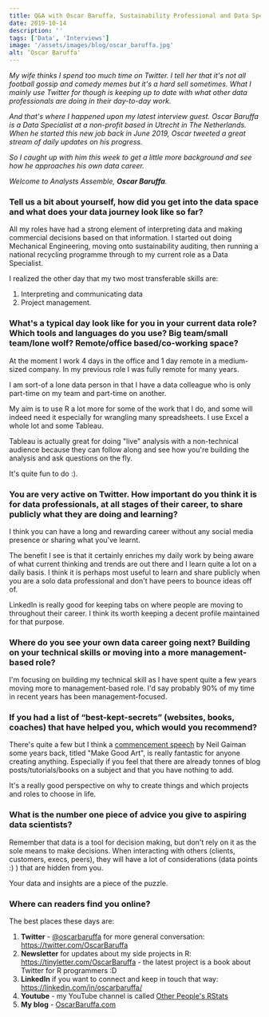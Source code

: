 ```yaml
---
title: Q&A with Oscar Baruffa, Sustainability Professional and Data Specialist
date: 2019-10-14
description: ''
tags: ['Data', 'Interviews']
image: '/assets/images/blog/oscar_baruffa.jpg'
alt: ‘Oscar Baruffa'
---
```

_My wife thinks I spend too much time on Twitter. I tell her that it's not all football gossip and comedy memes but it's a hard sell sometimes. What I mainly use Twitter for though is keeping up to date with what other data professionals are doing in their day-to-day work._

_And that's where I happened upon my latest interview guest. Oscar Baruffa is a Data Specialist at a non-profit based in Utrecht in The Netherlands. When he started this new job back in June 2019, Oscar tweeted a great stream of daily updates on his progress._

_So I caught up with him this week to get a little more background and see how he approaches his own data career._

_Welcome to Analysts Assemble, **Oscar Baruffa**._

### Tell us a bit about yourself, how did you get into the data space and what does your data journey look like so far?

All my roles have had a strong element of interpreting data and making commercial decisions based on that information. I started out doing Mechanical Engineering, moving onto sustainability auditing, then running a national recycling programme through to my current role as a Data Specialist.

I realized the other day that my two most transferable skills are:

1. Interpreting and communicating data
2. Project management. 

### What's a typical day look like for you in your current data role? Which tools and languages do you use? Big team/small team/lone wolf? Remote/office based/co-working space?

At the moment I work 4 days in the office and 1 day remote in a medium-sized company. In my previous role I was fully remote for many years.

I am sort-of a lone data person in that I have a data colleague who is only part-time on my team and part-time on another.

My aim is to use R a lot more for some of the work that I do, and some will indeed need it especially for wrangling many spreadsheets. I use Excel a whole lot and some Tableau.

Tableau is actually great for doing "live" analysis with a non-technical audience because they can follow along and see how you're building the analysis and ask questions on the fly.

It's quite fun to do :). 

### You are very active on Twitter. How important do you think it is for data professionals, at all stages of their career, to share publicly what they are doing and learning?

I think you can have a long and rewarding career without any social media presence or sharing what you've learnt.

The benefit I see is that it certainly enriches my daily work by being aware of what current thinking and trends are out there and I learn quite a lot on a daily basis. I think it is perhaps most useful to learn and share publicly when you are a solo data professional and don't have peers to bounce ideas off of. 

LinkedIn is really good for keeping tabs on where people are moving to throughout their career. I think its worth keeping a decent profile maintained for that purpose.

### Where do you see your own data career going next? Building on your technical skills or moving into a more management-based role?

I'm focusing on building my technical skill as I have spent quite a few years moving more to management-based role. I'd say probably 90% of my time in recent years has been management-focused. 

### If you had a list of “best-kept-secrets” (websites, books, coaches) that have helped you, which would you recommend?

There's quite a few but I think a [commencement speech](https://www.youtube.com/watch?v=ikAb-NYkseI) by Neil Gaiman some years back, titled "Make Good Art", is really fantastic for anyone creating anything. Especially if you feel that there are already tonnes of blog posts/tutorials/books on a subject and that you have nothing to add.

It's a really good perspective on why to create things and which projects and roles to choose in life. 

### What is the number one piece of advice you give to aspiring data scientists?

Remember that data is a tool for decision making, but don't rely on it as the sole means to make decisions. When interacting with others (clients, customers, execs, peers), they will have a lot of considerations (data points :) ) that are hidden from you.

Your data and insights are a piece of the puzzle.

### Where can readers find you online?

The best places these days are:

1. **Twitter** - [@oscarbaruffa](https://twitter.com/OscarBaruffa) for more general conversation: https://twitter.com/OscarBaruffa
2. **Newsletter** for updates about my side projects in R: https://tinyletter.com/OscarBaruffa - the latest project is a book about Twitter for R programmers :D
3. **LinkedIn** if you want to connect and keep in touch that way:  https://linkedin.com/in/oscarbaruffa/ 
4. **Youtube** - my YouTube channel is called [Other People's RStats](https://www.youtube.com/channel/UCR8mJqIRE57XyqSC4UJ2fFg)
5. **My blog** - [OscarBaruffa.com](www.oscarbaruffa.com)